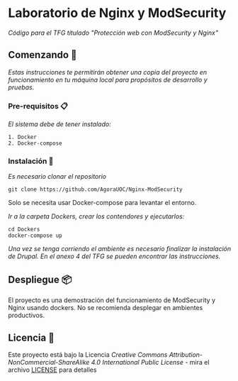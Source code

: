 # Laboratorio de Nginx y ModSecurity

_Código para el TFG titulado "Protección web con ModSecurity y Nginx"_

## Comenzando 🚀

_Estas instrucciones te permitirán obtener una copia del proyecto en funcionamiento en tu máquina local para propósitos de desarrollo y pruebas._

### Pre-requisitos 📋

_El sistema debe de tener instalado:_

```
1. Docker
2. Docker-compose
```

### Instalación 🔧

_Es necesario clonar el repositorio_

```
git clone https://github.com/AgoraUOC/Nginx-ModSecurity
```

Solo se necesita usar Docker-compose para levantar el entorno.

_Ir a la carpeta Dockers, crear los contendores y ejecutarlos:_

```
cd Dockers
docker-compose up
```

_Una vez se tenga corriendo el ambiente es necesario finalizar la instalación de Drupal. En el anexo 4 del TFG se pueden encontrar las instrucciones._

## Despliegue 📦

El proyecto es una demostración del funcionamiento de ModSecurity y Nginx usando dockers. No se recomienda desplegar en ambientes productivos.

## Licencia 📄

Este proyecto está bajo la Licencia _Creative Commons Attribution-NonCommercial-ShareAlike 4.0 International Public
License_ - mira el archivo [LICENSE](LICENSE) para detalles
